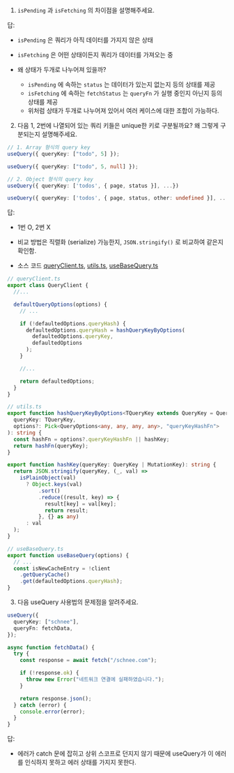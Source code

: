 1. `isPending` 과 `isFetching` 의 차이점을 설명해주세요.

답:

- `isPending` 은 쿼리가 아직 데이터를 가지지 않은 상태
- `isFetching` 은 어떤 상태이든지 쿼리가 데이터를 가져오는 중

- 왜 상태가 두개로 나누어져 있을까?
  - `isPending` 에 속하는 `status` 는 데이터가 있는지 없는지 등의 상태를 제공
  - `isFetching` 에 속하는 `fetchStatus` 는 `queryFn` 가 실행 중인지 아닌지 등의 상태를 제공
  - 위처럼 상태가 두개로 나누어져 있어서 여러 케이스에 대한 조합이 가능하다.

2. 다음 1, 2번에 나열되어 있는 쿼리 키들은 unique한 키로 구분될까요? 왜 그렇게 구분되는지 설명해주세요.

```ts
// 1. Array 형식의 query key
useQuery({ queryKey: ["todo", 5] });

useQuery({ queryKey: ["todo", 5, null] });

// 2. Object 형식의 query key
useQuery({ queryKey: ['todos', { page, status }], ...})

useQuery({ queryKey: ['todos', { page, status, other: undefined }], ... })
```

답:

- 1번 O, 2번 X

- 비교 방법은 직렬화 (serialize) 가능한지, `JSON.stringify()` 로 비교하여 같은지 확인함.

- 소스 코드 [queryClient.ts](https://github.com/TanStack/query/blob/main/packages/query-core/src/queryClient.ts#L650-L655), [utils.ts](https://github.com/TanStack/query/blob/main/packages/query-core/src/utils.ts#L205-L228), [useBaseQuery.ts](https://github.com/TanStack/query/blob/main/packages/react-query/src/useBaseQuery.ts#L73-L75)

```ts
// queryClient.ts
export class QueryClient {
  //...

  defaultQueryOptions(options) {
    // ...

    if (!defaultedOptions.queryHash) {
      defaultedOptions.queryHash = hashQueryKeyByOptions(
        defaultedOptions.queryKey,
        defaultedOptions
      );
    }

    //...

    return defaultedOptions;
  }
}

// utils.ts
export function hashQueryKeyByOptions<TQueryKey extends QueryKey = QueryKey>(
  queryKey: TQueryKey,
  options?: Pick<QueryOptions<any, any, any, any>, "queryKeyHashFn">
): string {
  const hashFn = options?.queryKeyHashFn || hashKey;
  return hashFn(queryKey);
}

export function hashKey(queryKey: QueryKey | MutationKey): string {
  return JSON.stringify(queryKey, (_, val) =>
    isPlainObject(val)
      ? Object.keys(val)
          .sort()
          .reduce((result, key) => {
            result[key] = val[key];
            return result;
          }, {} as any)
      : val
  );
}

// useBaseQuery.ts
export function useBaseQuery(options) {
  // ...
  const isNewCacheEntry = !client
    .getQueryCache()
    .get(defaultedOptions.queryHash);
}
```

3. 다음 useQuery 사용법의 문제점을 알려주세요.

```ts
useQuery({
  queryKey: ["schnee"],
  queryFn: fetchData,
});

async function fetchData() {
  try {
    const response = await fetch("/schnee.com");

    if (!response.ok) {
      throw new Error("네트워크 연결에 실패하였습니다.");
    }

    return response.json();
  } catch (error) {
    console.error(error);
  }
}
```

답:

- 에러가 catch 문에 잡히고 상위 스코프로 던지지 않기 때문에 useQuery가 이 에러를 인식하지 못하고 에러 상태를 가지지 못한다.
